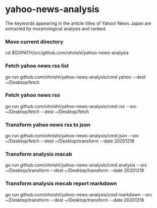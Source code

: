 # yahoo-news-analysis
The keywords appearing in the article titles of Yahoo! News Japan are extracted by morphological analysis and ranked.

### Move current directory

cd $GOPATH/src/github.com/ohnishi/yahoo-news-analysis

### Fetch yahoo news rss list
go run github.com/ohnishi/yahoo-news-analysis/cmd yahoo --dest ~/Desktop/fetch

### Fetch yahoo news rss
go run github.com/ohnishi/yahoo-news-analysis/cmd rss --src ~/Desktop/fetch --dest ~/Desktop/fetch

### Transform yahoo news rss to json
go run github.com/ohnishi/yahoo-news-analysis/cmd json --src ~/Desktop/fetch --dest ~/Desktop/transform --date 20201218

### Transform analysis macab
go run github.com/ohnishi/yahoo-news-analysis/cmd analysis --src ~/Desktop/transform --dest ~/Desktop/transform --date 20201218

### Transform analysis mecab report markdown
go run github.com/ohnishi/yahoo-news-analysis/cmd markdown --src ~/Desktop/transform --dest ~/Desktop/transform --date 20201218
